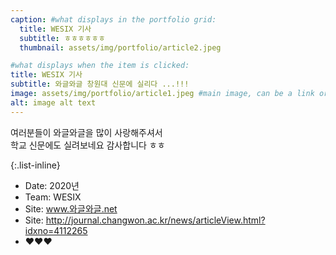 ```yaml
---
caption: #what displays in the portfolio grid:
  title: WESIX 기사
  subtitle: ㅎㅎㅎㅎㅎㅎ
  thumbnail: assets/img/portfolio/article2.jpeg

#what displays when the item is clicked:
title: WESIX 기사
subtitle: 와글와글 창원대 신문에 실리다 ...!!!
image: assets/img/portfolio/article1.jpeg #main image, can be a link or a file in assets/img/portfolio
alt: image alt text
---
```


여러분들이 와글와글을 많이 사랑해주셔서  
학교 신문에도 실려보네요 감사합니다 ㅎㅎ

{:.list-inline}

- Date: 2020년
- Team: WESIX
- Site: www.와글와글.net
- Site: http://journal.changwon.ac.kr/news/articleView.html?idxno=4112265
- ❤️❤️❤️
